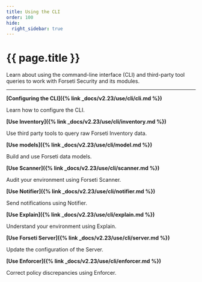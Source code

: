 ```yaml
---
title: Using the CLI
order: 100
hide:
  right_sidebar: true
---
```


# {{ page.title }}

Learn about using the command-line interface (CLI) and
third-party tool queries to work with Forseti Security
and its modules.

---

**[Configuring the CLI]({% link _docs/v2.23/use/cli/cli.md %})**

Learn how to configure the CLI.

**[Use Inventory]({% link _docs/v2.23/use/cli/inventory.md %})**

Use third party tools to query raw Forseti Inventory data.

**[Use models]({% link _docs/v2.23/use/cli/model.md %})**

Build and use Forseti data models.

**[Use Scanner]({% link _docs/v2.23/use/cli/scanner.md %})**

Audit your environment using Forseti Scanner.

**[Use Notifier]({% link _docs/v2.23/use/cli/notifier.md %})**

Send notifications using Notifier.

**[Use Explain]({% link _docs/v2.23/use/cli/explain.md %})**

Understand your environment using Explain.

**[Use Forseti Server]({% link _docs/v2.23/use/cli/server.md %})**

Update the configuration of the Server.

**[Use Enforcer]({% link _docs/v2.23/use/cli/enforcer.md %})**

Correct policy discrepancies using Enforcer.
